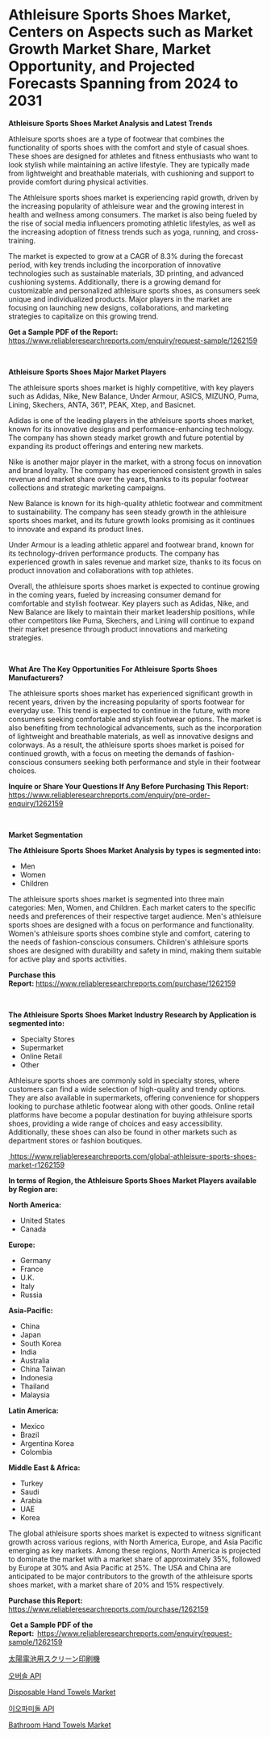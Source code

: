 <p><h1>Athleisure Sports Shoes Market, Centers on Aspects such as Market Growth Market Share, Market Opportunity, and Projected Forecasts Spanning from 2024 to 2031</h1></p><p><strong>Athleisure Sports Shoes Market Analysis and Latest Trends</strong></p>
<p><p>Athleisure sports shoes are a type of footwear that combines the functionality of sports shoes with the comfort and style of casual shoes. These shoes are designed for athletes and fitness enthusiasts who want to look stylish while maintaining an active lifestyle. They are typically made from lightweight and breathable materials, with cushioning and support to provide comfort during physical activities.</p><p>The Athleisure sports shoes market is experiencing rapid growth, driven by the increasing popularity of athleisure wear and the growing interest in health and wellness among consumers. The market is also being fueled by the rise of social media influencers promoting athletic lifestyles, as well as the increasing adoption of fitness trends such as yoga, running, and cross-training.</p><p>The market is expected to grow at a CAGR of 8.3% during the forecast period, with key trends including the incorporation of innovative technologies such as sustainable materials, 3D printing, and advanced cushioning systems. Additionally, there is a growing demand for customizable and personalized athleisure sports shoes, as consumers seek unique and individualized products. Major players in the market are focusing on launching new designs, collaborations, and marketing strategies to capitalize on this growing trend.</p></p>
<p><strong>Get a Sample PDF of the Report:&nbsp;</strong> <a href="https://www.reliableresearchreports.com/enquiry/request-sample/1262159">https://www.reliableresearchreports.com/enquiry/request-sample/1262159</a></p>
<p>&nbsp;</p>
<p><strong>Athleisure Sports Shoes Major Market Players</strong></p>
<p><p>The athleisure sports shoes market is highly competitive, with key players such as Adidas, Nike, New Balance, Under Armour, ASICS, MIZUNO, Puma, Lining, Skechers, ANTA, 361°, PEAK, Xtep, and Basicnet. </p><p>Adidas is one of the leading players in the athleisure sports shoes market, known for its innovative designs and performance-enhancing technology. The company has shown steady market growth and future potential by expanding its product offerings and entering new markets. </p><p>Nike is another major player in the market, with a strong focus on innovation and brand loyalty. The company has experienced consistent growth in sales revenue and market share over the years, thanks to its popular footwear collections and strategic marketing campaigns. </p><p>New Balance is known for its high-quality athletic footwear and commitment to sustainability. The company has seen steady growth in the athleisure sports shoes market, and its future growth looks promising as it continues to innovate and expand its product lines. </p><p>Under Armour is a leading athletic apparel and footwear brand, known for its technology-driven performance products. The company has experienced growth in sales revenue and market size, thanks to its focus on product innovation and collaborations with top athletes. </p><p>Overall, the athleisure sports shoes market is expected to continue growing in the coming years, fueled by increasing consumer demand for comfortable and stylish footwear. Key players such as Adidas, Nike, and New Balance are likely to maintain their market leadership positions, while other competitors like Puma, Skechers, and Lining will continue to expand their market presence through product innovations and marketing strategies.</p></p>
<p>&nbsp;</p>
<p><strong>What Are The Key Opportunities For Athleisure Sports Shoes Manufacturers?</strong></p>
<p><p>The athleisure sports shoes market has experienced significant growth in recent years, driven by the increasing popularity of sports footwear for everyday use. This trend is expected to continue in the future, with more consumers seeking comfortable and stylish footwear options. The market is also benefiting from technological advancements, such as the incorporation of lightweight and breathable materials, as well as innovative designs and colorways. As a result, the athleisure sports shoes market is poised for continued growth, with a focus on meeting the demands of fashion-conscious consumers seeking both performance and style in their footwear choices.</p></p>
<p><strong>Inquire or Share Your Questions If Any Before Purchasing This Report:</strong> <a href="https://www.reliableresearchreports.com/enquiry/pre-order-enquiry/1262159">https://www.reliableresearchreports.com/enquiry/pre-order-enquiry/1262159</a></p>
<p>&nbsp;</p>
<p><strong>Market Segmentation</strong></p>
<p><strong>The Athleisure Sports Shoes Market Analysis by types is segmented into:</strong></p>
<p><ul><li>Men</li><li>Women</li><li>Children</li></ul></p>
<p><p>The athleisure sports shoes market is segmented into three main categories: Men, Women, and Children. Each market caters to the specific needs and preferences of their respective target audience. Men's athleisure sports shoes are designed with a focus on performance and functionality. Women's athleisure sports shoes combine style and comfort, catering to the needs of fashion-conscious consumers. Children's athleisure sports shoes are designed with durability and safety in mind, making them suitable for active play and sports activities.</p></p>
<p><strong>Purchase this Report:&nbsp;</strong><a href="https://www.reliableresearchreports.com/purchase/1262159">https://www.reliableresearchreports.com/purchase/1262159</a></p>
<p>&nbsp;</p>
<p><strong>The Athleisure Sports Shoes Market Industry Research by Application is segmented into:</strong></p>
<p><ul><li>Specialty Stores</li><li>Supermarket</li><li>Online Retail</li><li>Other</li></ul></p>
<p><p>Athleisure sports shoes are commonly sold in specialty stores, where customers can find a wide selection of high-quality and trendy options. They are also available in supermarkets, offering convenience for shoppers looking to purchase athletic footwear along with other goods. Online retail platforms have become a popular destination for buying athleisure sports shoes, providing a wide range of choices and easy accessibility. Additionally, these shoes can also be found in other markets such as department stores or fashion boutiques.</p></p>
<p><a href="https://www.reliableresearchreports.com/global-athleisure-sports-shoes-market-r1262159">&nbsp;https://www.reliableresearchreports.com/global-athleisure-sports-shoes-market-r1262159</a></p>
<p><strong>In terms of Region, the Athleisure Sports Shoes Market Players available by Region are:</strong></p>
<p>
    <p> <strong> North America: </strong>
        <ul>
            <li>United States</li>
            <li>Canada</li>
        </ul>
        </p> 
    <p> <strong> Europe: </strong>
        <ul>
            <li>Germany</li>
            <li>France</li>
            <li>U.K.</li>
            <li>Italy</li>
            <li>Russia</li>
        </ul>
        </p> 
    <p> <strong> Asia-Pacific: </strong>
        <ul>
            <li>China</li>
            <li>Japan</li>
            <li>South Korea</li>
            <li>India</li>
            <li>Australia</li>
            <li>China Taiwan</li>
            <li>Indonesia</li>
            <li>Thailand</li>
            <li>Malaysia</li>
        </ul>
        </p> 
    <p> <strong> Latin America: </strong>
        <ul>
            <li>Mexico</li>
            <li>Brazil</li>
            <li>Argentina Korea</li>
            <li>Colombia</li>
        </ul>
        </p> 
    <p> <strong> Middle East & Africa: </strong>
        <ul>
            <li>Turkey</li>
            <li>Saudi</li>
            <li>Arabia</li>
            <li>UAE</li>
            <li>Korea</li>
        </ul>
    </p>
    </p>
<p><p>The global athleisure sports shoes market is expected to witness significant growth across various regions, with North America, Europe, and Asia Pacific emerging as key markets. Among these regions, North America is projected to dominate the market with a market share of approximately 35%, followed by Europe at 30% and Asia Pacific at 25%. The USA and China are anticipated to be major contributors to the growth of the athleisure sports shoes market, with a market share of 20% and 15% respectively.</p></p>
<p><strong>Purchase this Report: </strong><a href="https://www.reliableresearchreports.com/purchase/1262159">https://www.reliableresearchreports.com/purchase/1262159</a></p>
<p>&nbsp;<strong>Get a Sample PDF of the Report:&nbsp;&nbsp;</strong><a href="https://www.reliableresearchreports.com/enquiry/request-sample/1262159">https://www.reliableresearchreports.com/enquiry/request-sample/1262159</a></p>
<p><strong></strong></p>
<p><p><a href="https://github.com/DayanaRunolfsdottir/Market-Research-Report-List-1/blob/main/8425854145084.md">太陽電池用スクリーン印刷機</a></p><p><a href="https://github.com/jimahmed0511/Market-Research-Report-List-1/blob/main/2615235153127.md">오버솔 API</a></p><p><a href="https://github.com/kmtkihkn89/Market-Research-Report-List-1/blob/main/disposable-hand-towels-market.md">Disposable Hand Towels Market</a></p><p><a href="https://github.com/rustymarie2024/Market-Research-Report-List-1/blob/main/3396481153126.md">이오파미돌 API</a></p><p><a href="https://github.com/flwellarose/Market-Research-Report-List-1/blob/main/bathroom-hand-towels-market.md">Bathroom Hand Towels Market</a></p></p>